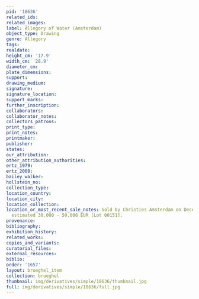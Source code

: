 ```yaml
---
pid: '18636'
related_ids: 
related_images: 
label: Allegory of Water (Amsterdam)
object_type: Drawing
genre: Allegory
tags: 
realdate: 
height_cm: '17.9'
width_cm: '28.9'
diameter_cm: 
plate_dimensions: 
support: 
drawing_medium: 
signature: 
signature_location: 
support_marks: 
further_inscription: 
collaborators: 
collaborator_notes: 
collectors_patrons: 
print_type: 
print_notes: 
printmaker: 
publisher: 
states: 
our_attribution: 
other_attribution_authorities: 
ertz_1979: 
ertz_2008: 
bailey_walker: 
hollstein_no: 
collection_type: 
location_country: 
location_city: 
location_collection: 
location_or_most_recent_sale_notes: Sold by Christies Amsterdam on December 10, 2014,
  estimated 30,000 - 50,000 EUR [Lot 00151].
provenance: 
bibliography: 
exhibition_history: 
related_works: 
copies_and_variants: 
curatorial_files: 
external_resources: 
biblio: 
order: '1657'
layout: brueghel_item
collection: brueghel
thumbnail: img/derivatives/simple/18636/thumbnail.jpg
full: img/derivatives/simple/18636/full.jpg
---
```

